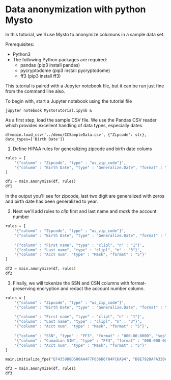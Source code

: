 # Data anonymization with python Mysto

In this tutorial, we'll use Mysto to anonymize columuns in a sample data set.  

Prerequisites:
* Python3
* The following Python packages are required:
    * pandas (pip3 install pandas)
    * pycryptodome (pip3 install pycryptodome)
    * ff3  (pip3 install ff3)

This tutorial is paired with a Jupyter notebook file, but
it can be run just fine from the command line also.

To begin with, start a Jupyter notebook using the tutorial file 
```
jupyter notebook MystoTutorial.ipynb &
```
As a first step, load the sample CSV file. We use the Pandas CSV reader
which provides excellent handling of data types, especially dates.

```
df=main.load_csv('../demo/CCSampleData.csv', {"Zipcode": str}, date_types=['Birth Date'])
```

1. Define HIPAA rules for generalizing zipcode and birth date colums
```python
rules = [
    '{"column" : "Zipcode", "type" : "us_zip_code"}',
    '{"column" : "Birth Date", "type" : "Generalize.Date", "format" : "5"}',
]

df1 = main.anonymize(df, rules)
df1
```

In the output you'll see for zipcode, last two digit are generalized with zeros and birth date 
has been generalized to year.

2. Next we'll add rules to *clip* first and last name and *mask* the account number

```python
rules = [
    '{"column" : "Zipcode", "type" : "us_zip_code"}',
    '{"column" : "Birth Date", "type" : "Generalize.Date", "format" : "5"}',
    
    '{"column" : "First name", "type" : "clipl", "n" : "1"}',
    '{"column" : "Last name", "type" : "clipl", "n" : "3"}',
    '{"column" : "Acct num", "type" : "Mask", "format" : "5"}'
]

df2 = main.anonymize(df, rules)
df2
```

3. Finally, we will tokenize the SSN and CSN columns with format-preserving encryption 
and redact the account number column.

```sh
rules = [
    '{"column" : "Zipcode", "type" : "us_zip_code"}',
    '{"column" : "Birth Date", "type" : "Generalize.Date", "format" : "5"}',
    
    '{"column" : "First name", "type" : "clipl", "n" : "1"}',
    '{"column" : "Last name", "type" : "clipl", "n" : "3"}',
    '{"column" : "Acct num", "type" : "Mask", "format" : "5"}',
    
    '{"column" : "SSN", "type" : "FF3", "format" : "000-00-0000", "sep" : "-"}',
    '{"column" : "Canadian SIN", "type" : "FF3", "format" : "000-000-000"}',
    '{"column" : "Acct num", "type" : "Mask", "format" : "5"}'
]

main.initialize_fpe("EF4359D8D580AA4F7F036D6F04FC6A94", "D8E7920AFA330A73")

df3 = main.anonymize(df, rules)
df3
```

